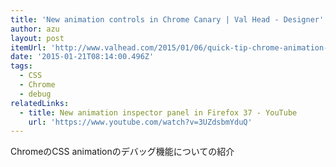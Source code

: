 ```yaml
---
title: 'New animation controls in Chrome Canary | Val Head - Designer'
author: azu
layout: post
itemUrl: 'http://www.valhead.com/2015/01/06/quick-tip-chrome-animation-controls/'
date: '2015-01-21T08:14:00.496Z'
tags:
  - CSS
  - Chrome
  - debug
relatedLinks:
  - title: New animation inspector panel in Firefox 37 - YouTube
    url: 'https://www.youtube.com/watch?v=3UZdsbmYduQ'
---
```

ChromeのCSS animationのデバッグ機能についての紹介

